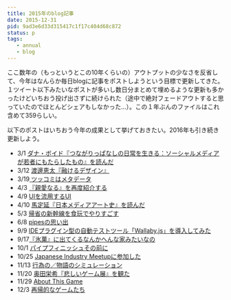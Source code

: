 ```yaml
---
title: 2015年のblog記事
date: 2015-12-31
pid: 9ad3e6d33d315417c1f17c404d68c872
status: p
tags:
   - annual
   - blog
---
```


ここ数年の（もっというとこの10年くらいの）アウトプットの少なさを反省して、今年はなんらか毎日blogに記事をポストしようという目標で更新してきた。１ツイート以下みたいなポストが多いし数日分まとめて埋めるような更新も多かったけどいちおう投げ出さずに続けられた（途中で絶対フェードアウトすると思っていたのでほとんどシェアもしなかった…）。この１年ぶんのファイルはこれ含めて359らしい。

以下のポストはいちおう今年の成果として挙げておきたい。2016年も引き続き更新しよう。

   - 3/1 [ダナ・ボイド『つながりっぱなしの日常を生きる：ソーシャルメディアが若者にもたらしたもの』を読んだ][1]
   - 3/12 [渡邊恵太『融けるデザイン』][2]
   - 3/19[ ツッコミはメタデータ][3]
   - 4/3 [『親愛なる』を再度紹介する][4]
   - 4/9 [UIを流用するUI][5]
   - 4/10 [馬定延『日本メディアアート史』を読んだ][6]
   - 5/3 [帰省の新幹線を食玩でやりすごす][7]
   - 6/8 [pipesの思い出][8]
   - 9/9 [IDEプラグイン型の自動テストツール「Wallaby.js」を導入してみた][9]
   - 9/17[『氷菓』に出てくるなんかへんな家みたいなの][10]
   - 10/1 [パイプフィニッシュその前に][11]
   - 10/25 [Japanese Industry Meetupに参加した][12]
   - 11/13 [行為の／物語のシミュレーション][13]
   - 11/20 [奥田栄希『悲しいゲーム展』を観た][14]
   - 11/29 [About This Game][15]
   - 12/3 [再帰的なゲームたち][16]

[1]:	/2015/03/01/201503/its-complicated/
[2]:	/2015/03/12/201503/melting-interfaces/
[3]:	/2015/03/19/201503/tsukkomi-is-metadata/
[4]:	/2015/04/03/201504/shinai-naru-tokyotdc-rgb-prize/
[5]:	/2015/04/09/201504/annotation-for-asset-generator/
[6]:	/2015/04/10/201504/a-critical-history-of-media-art-in-japan/
[7]:	/2015/05/03/201505/diy-candy-kit-for-train-travel/
[8]:	/2015/06/08/201506/memories-of-pipes/
[9]:	/2015/09/09/201509/wallaby-js/
[10]:	/2015/09/17/201509/box-something-like-house-in-hyo-ka/
[11]:	/2015/10/01/201510/before-pipe-finish/
[12]:	/2015/10/25/201510/japanese-industry-meetup/
[13]:	/2015/11/13/201511/narrative-simuration-in-video-game/
[14]:	/2015/11/20/201511/ironic-games/
[15]:	/2015/11/29/201511/about-this-game/
[16]:	/2015/12/03/201512/recursive-games/
